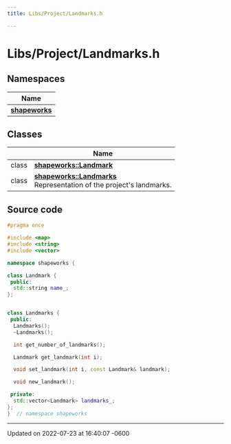 ```yaml
---
title: Libs/Project/Landmarks.h

---
```


# Libs/Project/Landmarks.h



## Namespaces

| Name           |
| -------------- |
| **[shapeworks](../Namespaces/namespaceshapeworks.md)**  |

## Classes

|                | Name           |
| -------------- | -------------- |
| class | **[shapeworks::Landmark](../Classes/classshapeworks_1_1Landmark.md)**  |
| class | **[shapeworks::Landmarks](../Classes/classshapeworks_1_1Landmarks.md)** <br>Representation of the project's landmarks.  |




## Source code

```cpp
#pragma once

#include <map>
#include <string>
#include <vector>

namespace shapeworks {

class Landmark {
 public:
  std::string name_;
};


class Landmarks {
 public:
  Landmarks();
  ~Landmarks();

  int get_number_of_landmarks();

  Landmark get_landmark(int i);

  void set_landmark(int i, const Landmark& landmark);

  void new_landmark();

 private:
  std::vector<Landmark> landmarks_;
};
}  // namespace shapeworks
```


-------------------------------

Updated on 2022-07-23 at 16:40:07 -0600
